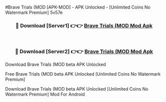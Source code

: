 #Brave Trials (MOD [APK-MOD] - APK Unlocked - [Unlimited Coins No Watermark Premium] 5v57e



<div align="center">

<h3>🔴 Download [Server1] 👉👉 <a href="https://momento.my/?title=Brave_Trials_(MOD">Brave Trials (MOD Mod Apk</a></h3><br>

<h3>🔴 Download [Server2] 👉👉 <a href="https://momento.my/?title=Brave_Trials_(MOD">Brave Trials (MOD Mod Apk</a></h3>
</div>



Download Brave Trials (MOD beta APK Unlocked

Free Brave Trials (MOD beta APK Unlocked [Unlimited Coins No Watermark Premium]

Download Brave Trials (MOD beta APK Unlocked [Unlimited Coins No Watermark Premium] Mod For Android
